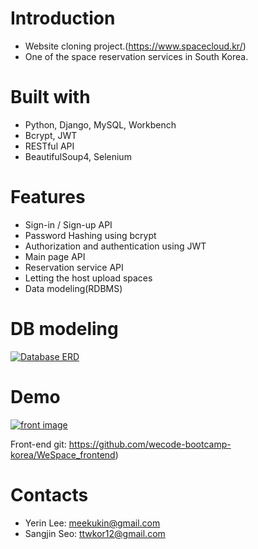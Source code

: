 # Introduction
- Website cloning project.(https://www.spacecloud.kr/)
- One of the space reservation services in South Korea.

# Built with
- Python, Django, MySQL, Workbench
- Bcrypt, JWT
- RESTful API
- BeautifulSoup4, Selenium

# Features
- Sign-in / Sign-up API
- Password Hashing using bcrypt
- Authorization and authentication using JWT
- Main page API
- Reservation service API
- Letting the host upload spaces
- Data modeling(RDBMS)

# DB modeling

<a target="_blank" rel="noopener noreferrer" href="https://github.com/wecode-bootcamp-korea/WeSpace_backend/blob/master/wespace.png"><img src="https://github.com/wecode-bootcamp-korea/WeSpace_backend/raw/master/wespace.png" alt="Database ERD" style="max-width:100%;"></a>

# Demo
<a target="_blank" rel="noopener noreferrer" href="https://github.com/meekukin/WeSpace_backend/blob/master/wespace_screenshot.png"><img src="https://github.com/meekukin/WeSpace_backend/raw/master/wespace_screenshot.png" alt="front image" style="max-width:100%;"></a>

Front-end git: https://github.com/wecode-bootcamp-korea/WeSpace_frontend)

# Contacts
- Yerin Lee: meekukin@gmail.com
- Sangjin Seo: ttwkor12@gmail.com
